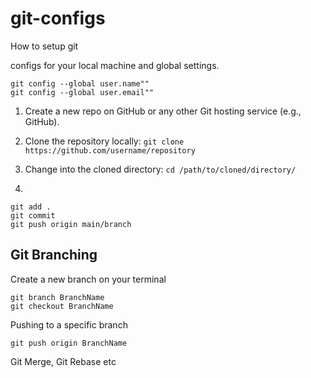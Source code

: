 # git-configs
How to setup git

configs for your local machine and global settings.
```
git config --global user.name""
git config --global user.email""
```

1) Create a new repo
on GitHub or any other Git hosting service (e.g., GitHub).
2) Clone the repository locally: `git clone https://github.com/username/repository`
3) Change into the cloned directory: `cd /path/to/cloned/directory/`



4) 
```
git add .
git commit
git push origin main/branch
```

## Git Branching
Create a new branch on your terminal
```
git branch BranchName
git checkout BranchName
```

Pushing to a specific branch
```
git push origin BranchName
```


Git Merge, Git Rebase etc


